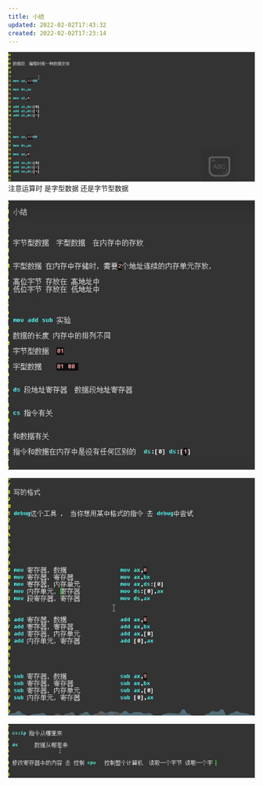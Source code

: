 ```yaml
---
title: 小结
updated: 2022-02-02T17:43:32
created: 2022-02-02T17:23:14
---
```


![image1](../../resources/d75b3a167aa2457289677c5b4290dc4c.png)
注意运算时 是字型数据 还是字节型数据

![image2](../../resources/0bff1e188625436c84635b2e551d2dc8.png)

![image3](../../resources/b98e6d05168e4946b61c686e2a50bb00.png)

![image4](../../resources/81d78c89aa8840478d3a65fc464081e0.png)
